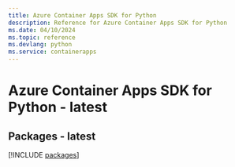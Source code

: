 ```yaml
---
title: Azure Container Apps SDK for Python
description: Reference for Azure Container Apps SDK for Python
ms.date: 04/10/2024
ms.topic: reference
ms.devlang: python
ms.service: containerapps
---
```

# Azure Container Apps SDK for Python - latest
## Packages - latest
[!INCLUDE [packages](container-apps-index.md)]